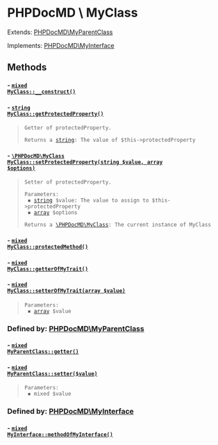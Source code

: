 
# PHPDocMD \ MyClass


Extends: <a href='PHPDocMD-MyParentClass.md' >PHPDocMD\MyParentClass</a>

Implements: <a href='PHPDocMD-MyInterface.md' >PHPDocMD\MyInterface</a>


## Methods
#### - <a href='../../mockups/MyClass.php#L12'><code style="background-color: white; color: inherit;">mixed MyClass::__construct()</code></a>
#### - <a href='../../mockups/MyClass.php#L22'><code style="background-color: white; color: inherit;">string MyClass::getProtectedProperty()</code></a>
<blockquote><pre><code>Getter of protectedProperty.<br><br>Returns a <a href='https://www.php.net/manual/en/language.types.string.php' target='_blank'>string</a>: The value of $this->protectedProperty</code></pre></blockquote>


#### - <a href='../../mockups/MyClass.php#L33'><code style="background-color: white; color: inherit;">\PHPDocMD\MyClass MyClass::setProtectedProperty(string $value, array $options)</code></a>
<blockquote><pre><code>Setter of protectedProperty.<br><br>Parameters:<br> &#x25FE; <a href='https://www.php.net/manual/en/language.types.string.php' target='_blank'>string</a> $value: The value to assign to $this->protectedProperty<br> &#x25FE; <a href='https://www.php.net/manual/en/language.types.array.php' target='_blank'>array</a> $options<br><br>Returns a <a href='PHPDocMD-MyClass.md' >\PHPDocMD\MyClass</a>: The current instance of MyClass</code></pre></blockquote>


#### - <a href='../../mockups/MyClass.php#L44'><code style="background-color: white; color: inherit;">mixed MyClass::protectedMethod()</code></a>
#### - <a href='../../mockups/MyClass.php#L8'><code style="background-color: white; color: inherit;">mixed MyClass::getterOfMyTrait()</code></a>
#### - <a href='../../mockups/MyClass.php#L13'><code style="background-color: white; color: inherit;">mixed MyClass::setterOfMyTrait(array $value)</code></a>
<blockquote><pre><code>Parameters:<br> &#x25FE; <a href='https://www.php.net/manual/en/language.types.array.php' target='_blank'>array</a> $value</code></pre></blockquote>



### Defined by: <a href='PHPDocMD-MyParentClass.md' >PHPDocMD\MyParentClass</a>
#### - <a href='../../mockups/MyAbstractParentClass.php#L8'><code style="background-color: white; color: inherit;">mixed MyParentClass::getter()</code></a>
#### - <a href='../../mockups/MyAbstractParentClass.php#L13'><code style="background-color: white; color: inherit;">mixed MyParentClass::setter($value)</code></a>
<blockquote><pre><code>Parameters:<br> &#x25FE; mixed $value</code></pre></blockquote>



### Defined by: <a href='PHPDocMD-MyInterface.md' >PHPDocMD\MyInterface</a>
#### - <a href='../../mockups/MyInterface.php#L6'><code style="background-color: white; color: inherit;">mixed MyInterface::methodOfMyInterface()</code></a>

